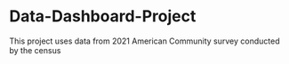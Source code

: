 # Data-Dashboard-Project
This project uses data from 2021 American Community survey conducted by the census 

